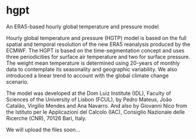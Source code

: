 # hgpt
An ERA5-based hourly global temperature and pressure model

Hourly global temperature and pressure (HGTP) model is based on the full spatial and temporal resolution of the new ERA5 reanalysis produced by the ECMWF. The HGPT is based on the time-segmentation concept and uses three periodicities for surface air temperature and two for surface pressure. The weight mean temperature is determined using 20-years of monthly data to contemplate its seasonality and geographic variability. We also introduced a linear trend to account with the global climate change scenario.

The model was developed at the Dom Luiz Institute (IDL), Faculty of Sciences of the University of Lisbon (FCUL), by Pedro Mateus, João Catalão, Virgílio Mendes and Ana Navarro. And also by Giovanni Nico from the Istituto per le Applicazioni del Calcolo (IAC), Consiglio Nazionale delle Ricerche (CNR), 70126 Bari, Italy. 

We will upload the files soon...
